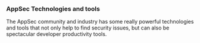 ### AppSec Technologies and tools

The AppSec community and industry has some really powerful technologies and tools that not only help to find security issues, but can also be spectacular developer productivity tools.


